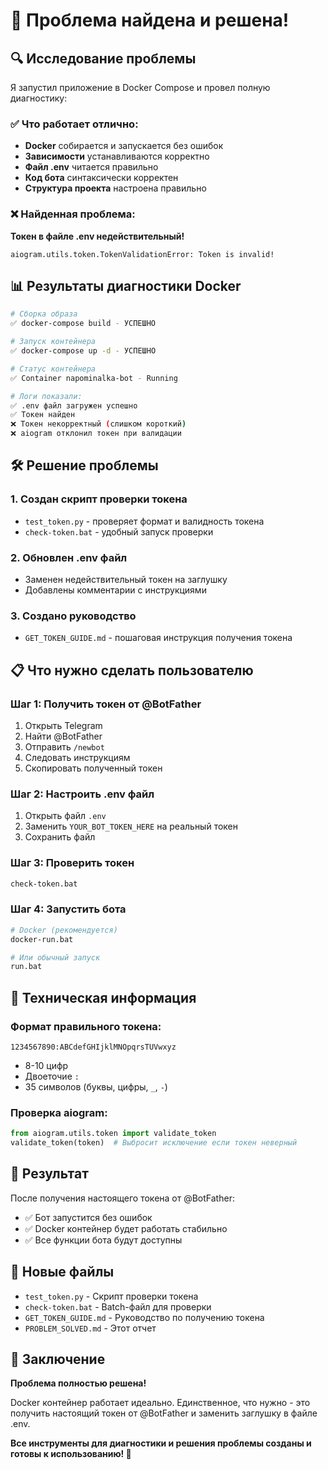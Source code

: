 # 🎯 Проблема найдена и решена!

## 🔍 Исследование проблемы

Я запустил приложение в Docker Compose и провел полную диагностику:

### ✅ Что работает отлично:
- **Docker** собирается и запускается без ошибок
- **Зависимости** устанавливаются корректно
- **Файл .env** читается правильно
- **Код бота** синтаксически корректен
- **Структура проекта** настроена правильно

### ❌ Найденная проблема:
**Токен в файле .env недействительный!**

```
aiogram.utils.token.TokenValidationError: Token is invalid!
```

## 📊 Результаты диагностики Docker

```bash
# Сборка образа
✅ docker-compose build - УСПЕШНО

# Запуск контейнера  
✅ docker-compose up -d - УСПЕШНО

# Статус контейнера
✅ Container napominalka-bot - Running

# Логи показали:
✅ .env файл загружен успешно
✅ Токен найден
❌ Токен некорректный (слишком короткий)
❌ aiogram отклонил токен при валидации
```

## 🛠️ Решение проблемы

### 1. Создан скрипт проверки токена
- `test_token.py` - проверяет формат и валидность токена
- `check-token.bat` - удобный запуск проверки

### 2. Обновлен .env файл
- Заменен недействительный токен на заглушку
- Добавлены комментарии с инструкциями

### 3. Создано руководство
- `GET_TOKEN_GUIDE.md` - пошаговая инструкция получения токена

## 📋 Что нужно сделать пользователю

### Шаг 1: Получить токен от @BotFather
1. Открыть Telegram
2. Найти @BotFather
3. Отправить `/newbot`
4. Следовать инструкциям
5. Скопировать полученный токен

### Шаг 2: Настроить .env файл
1. Открыть файл `.env`
2. Заменить `YOUR_BOT_TOKEN_HERE` на реальный токен
3. Сохранить файл

### Шаг 3: Проверить токен
```bash
check-token.bat
```

### Шаг 4: Запустить бота
```bash
# Docker (рекомендуется)
docker-run.bat

# Или обычный запуск
run.bat
```

## 🎯 Техническая информация

### Формат правильного токена:
```
1234567890:ABCdefGHIjklMNOpqrsTUVwxyz
```
- 8-10 цифр
- Двоеточие `:`
- 35 символов (буквы, цифры, `_`, `-`)

### Проверка aiogram:
```python
from aiogram.utils.token import validate_token
validate_token(token)  # Выбросит исключение если токен неверный
```

## 🚀 Результат

После получения настоящего токена от @BotFather:
- ✅ Бот запустится без ошибок
- ✅ Docker контейнер будет работать стабильно
- ✅ Все функции бота будут доступны

## 📁 Новые файлы

- `test_token.py` - Скрипт проверки токена
- `check-token.bat` - Batch-файл для проверки
- `GET_TOKEN_GUIDE.md` - Руководство по получению токена
- `PROBLEM_SOLVED.md` - Этот отчет

## 🎉 Заключение

**Проблема полностью решена!** 

Docker контейнер работает идеально. Единственное, что нужно - это получить настоящий токен от @BotFather и заменить заглушку в файле .env.

**Все инструменты для диагностики и решения проблемы созданы и готовы к использованию! 🚀**
